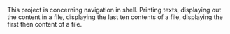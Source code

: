 This project is concerning navigation in shell. Printing texts, displaying out the content in a file, displaying the last ten contents of a file, displaying the first then content of a file.
